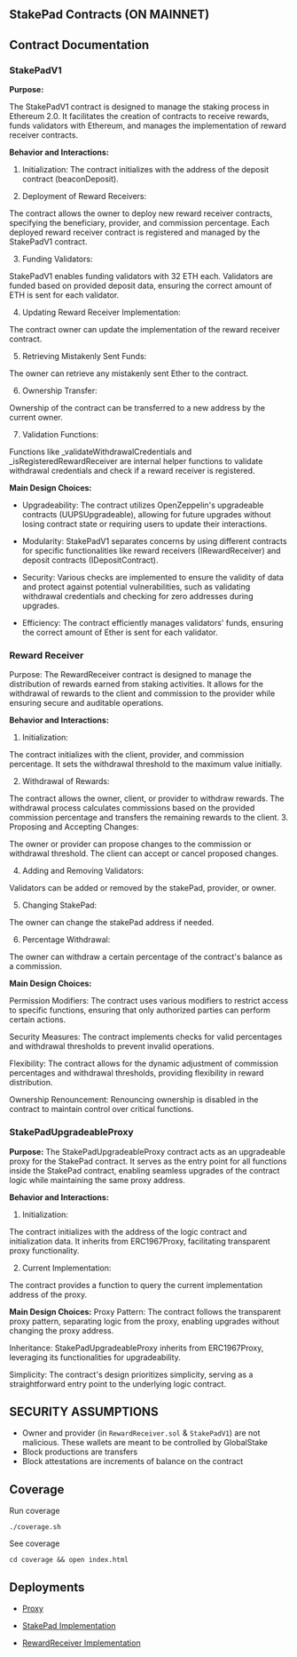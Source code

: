 ## StakePad Contracts (ON MAINNET)

## Contract Documentation

### StakePadV1

**Purpose:**

The StakePadV1 contract is designed to manage the staking process in Ethereum 2.0. It facilitates the creation of contracts to receive rewards, funds validators with Ethereum, and manages the implementation of reward receiver contracts.

**Behavior and Interactions:**

1. Initialization: The contract initializes with the address of the deposit contract (beaconDeposit).

2. Deployment of Reward Receivers:

The contract allows the owner to deploy new reward receiver contracts, specifying the beneficiary, provider, and commission percentage.
Each deployed reward receiver contract is registered and managed by the StakePadV1 contract.

3. Funding Validators:

StakePadV1 enables funding validators with 32 ETH each.
Validators are funded based on provided deposit data, ensuring the correct amount of ETH is sent for each validator.

4. Updating Reward Receiver Implementation:

The contract owner can update the implementation of the reward receiver contract.

5. Retrieving Mistakenly Sent Funds:

The owner can retrieve any mistakenly sent Ether to the contract.

6. Ownership Transfer:

Ownership of the contract can be transferred to a new address by the current owner.

7. Validation Functions:

Functions like _validateWithdrawalCredentials and _isRegisteredRewardReceiver are internal helper functions to validate withdrawal credentials and check if a reward receiver is registered.

**Main Design Choices:**

- Upgradeability: The contract utilizes OpenZeppelin's upgradeable contracts (UUPSUpgradeable), allowing for future upgrades without losing contract state or requiring users to update their interactions.

- Modularity: StakePadV1 separates concerns by using different contracts for specific functionalities like reward receivers (IRewardReceiver) and deposit contracts (IDepositContract).

- Security: Various checks are implemented to ensure the validity of data and protect against potential vulnerabilities, such as validating withdrawal credentials and checking for zero addresses during upgrades.

- Efficiency: The contract efficiently manages validators' funds, ensuring the correct amount of Ether is sent for each validator.

### Reward Receiver

Purpose:
The RewardReceiver contract is designed to manage the distribution of rewards earned from staking activities. It allows for the withdrawal of rewards to the client and commission to the provider while ensuring secure and auditable operations.

**Behavior and Interactions:**

1. Initialization:

The contract initializes with the client, provider, and commission percentage.
It sets the withdrawal threshold to the maximum value initially.

2. Withdrawal of Rewards:

The contract allows the owner, client, or provider to withdraw rewards.
The withdrawal process calculates commissions based on the provided commission percentage and transfers the remaining rewards to the client.
3. Proposing and Accepting Changes:

The owner or provider can propose changes to the commission or withdrawal threshold.
The client can accept or cancel proposed changes.

4. Adding and Removing Validators:

Validators can be added or removed by the stakePad, provider, or owner.

5. Changing StakePad:

The owner can change the stakePad address if needed.

6. Percentage Withdrawal:

The owner can withdraw a certain percentage of the contract's balance as a commission.

**Main Design Choices:**

Permission Modifiers: The contract uses various modifiers to restrict access to specific functions, ensuring that only authorized parties can perform certain actions.

Security Measures: The contract implements checks for valid percentages and withdrawal thresholds to prevent invalid operations.

Flexibility: The contract allows for the dynamic adjustment of commission percentages and withdrawal thresholds, providing flexibility in reward distribution.

Ownership Renouncement: Renouncing ownership is disabled in the contract to maintain control over critical functions.


### StakePadUpgradeableProxy

**Purpose:**
The StakePadUpgradeableProxy contract acts as an upgradeable proxy for the StakePad contract. It serves as the entry point for all functions inside the StakePad contract, enabling seamless upgrades of the contract logic while maintaining the same proxy address.

**Behavior and Interactions:**
1. Initialization:

The contract initializes with the address of the logic contract and initialization data.
It inherits from ERC1967Proxy, facilitating transparent proxy functionality.

2. Current Implementation:

The contract provides a function to query the current implementation address of the proxy.

**Main Design Choices:**
Proxy Pattern: The contract follows the transparent proxy pattern, separating logic from the proxy, enabling upgrades without changing the proxy address.

Inheritance: StakePadUpgradeableProxy inherits from ERC1967Proxy, leveraging its functionalities for upgradeability.

Simplicity: The contract's design prioritizes simplicity, serving as a straightforward entry point to the underlying logic contract.

## SECURITY ASSUMPTIONS

- Owner and provider (in `RewardReceiver.sol` & `StakePadV1`) are not malicious. These wallets are meant to be controlled by GlobalStake
- Block productions are transfers
- Block attestations are increments of balance on the contract

## Coverage

Run coverage

```
./coverage.sh
```

See coverage

```
cd coverage && open index.html
```

## Deployments

- [Proxy](https://etherscan.io/address/0x9ad446797ad259bd1a6d6b690a6ad142cc36722d)

- [StakePad Implementation](https://etherscan.io/address/0xe0de630e8e0ec122913e1e9f68146f25f0505272)

- [RewardReceiver Implementation](https://etherscan.io/address/0x7bc46ef89a09c9054784584a044c1a91ce89d6aa)
